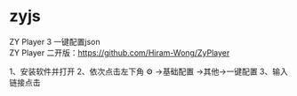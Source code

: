 # zyjs
ZY Player 3 一键配置json<br>
ZY Player 二开版：https://github.com/Hiram-Wong/ZyPlayer <br>


1、安装软件并打开
2、依次点击左下角 ⚙ →基础配置 →其他→一键配置
3、输入链接点击
